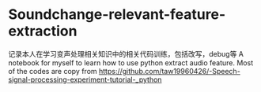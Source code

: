 # Soundchange-relevant-feature-extraction
记录本人在学习变声处理相关知识中的相关代码训练，包括改写，debug等
A notebook for myself to learn how to use python extract audio feature. Most of the codes are copy from https://github.com/taw19960426/-Speech-signal-processing-experiment-tutorial-_python 
